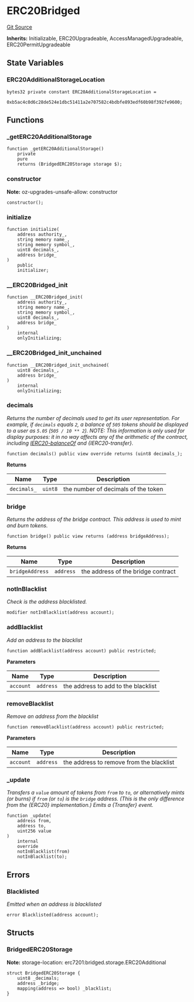# ERC20Bridged
[Git Source](https://github.com/ambrosus/token-bridge/blob/c9e5c0649869e1d0d7d463cf7e74634fda87430d/contracts/token/ERC20Bridged.sol)

**Inherits:**
Initializable, ERC20Upgradeable, AccessManagedUpgradeable, ERC20PermitUpgradeable


## State Variables
### ERC20AdditionalStorageLocation

```solidity
bytes32 private constant ERC20AdditionalStorageLocation =
    0xb5ac4c0d6c28de524e1dbc51411a2e707582c4bdbfe893edf60b98f392fe9600;
```


## Functions
### _getERC20AdditionalStorage


```solidity
function _getERC20AdditionalStorage()
    private
    pure
    returns (BridgedERC20Storage storage $);
```

### constructor

**Note:**
oz-upgrades-unsafe-allow: constructor


```solidity
constructor();
```

### initialize


```solidity
function initialize(
    address authority_,
    string memory name_,
    string memory symbol_,
    uint8 decimals_,
    address bridge_
)
    public
    initializer;
```

### __ERC20Bridged_init


```solidity
function __ERC20Bridged_init(
    address authority_,
    string memory name_,
    string memory symbol_,
    uint8 decimals_,
    address bridge_
)
    internal
    onlyInitializing;
```

### __ERC20Bridged_init_unchained


```solidity
function __ERC20Bridged_init_unchained(
    uint8 decimals_,
    address bridge_
)
    internal
    onlyInitializing;
```

### decimals

*Returns the number of decimals used to get its user representation.
For example, if `decimals` equals `2`, a balance of `505` tokens should
be displayed to a user as `5.05` (`505 / 10 ** 2`).
NOTE: This information is only used for _display_ purposes: it in
no way affects any of the arithmetic of the contract, including
[IERC20-balanceOf](/lib/forge-std/test/StdCheats.t.sol/contract.BarERC1155.md#balanceof) and {IERC20-transfer}.*


```solidity
function decimals() public view override returns (uint8 decimals_);
```
**Returns**

|Name|Type|Description|
|----|----|-----------|
|`decimals_`|`uint8`|the number of decimals of the token|


### bridge

*Returns the address of the bridge contract.
This address is used to mint and burn tokens.*


```solidity
function bridge() public view returns (address bridgeAddress);
```
**Returns**

|Name|Type|Description|
|----|----|-----------|
|`bridgeAddress`|`address`|the address of the bridge contract|


### notInBlacklist

*Check is the address blacklisted.*


```solidity
modifier notInBlacklist(address account);
```

### addBlacklist

*Add an address to the blacklist*


```solidity
function addBlacklist(address account) public restricted;
```
**Parameters**

|Name|Type|Description|
|----|----|-----------|
|`account`|`address`|the address to add to the blacklist|


### removeBlacklist

*Remove an address from the blacklist*


```solidity
function removeBlacklist(address account) public restricted;
```
**Parameters**

|Name|Type|Description|
|----|----|-----------|
|`account`|`address`|the address to remove from the blacklist|


### _update

*Transfers a `value` amount of tokens from `from` to `to`, or alternatively mints (or burns) if `from`
(or `to`) is the `bridge` address. (This is the only difference from the {ERC20} implementation.)
Emits a {Transfer} event.*


```solidity
function _update(
    address from,
    address to,
    uint256 value
)
    internal
    override
    notInBlacklist(from)
    notInBlacklist(to);
```

## Errors
### Blacklisted
*Emitted when an address is blacklisted*


```solidity
error Blacklisted(address account);
```

## Structs
### BridgedERC20Storage
**Note:**
storage-location: erc7201:bridged.storage.ERC20Additional


```solidity
struct BridgedERC20Storage {
    uint8 _decimals;
    address _bridge;
    mapping(address => bool) _blacklist;
}
```

